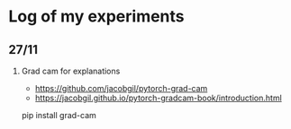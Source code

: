 # Log of my experiments

## 27/11

1. Grad cam for explanations
   * https://github.com/jacobgil/pytorch-grad-cam
   * https://jacobgil.github.io/pytorch-gradcam-book/introduction.html

    pip install grad-cam
